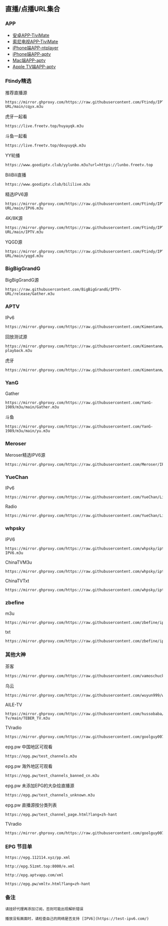 ## 直播/点播URL集合

### APP

- [安卓APP-TiviMate](https://raw.githubusercontent.com/ansoncloud8/iptv-url/main/%E3%80%90%E5%AE%89%E5%8D%93%E9%80%9A%E7%94%A8%E3%80%91TiviMate%202.1.5%20-%20Premium%E4%BB%98%E8%B4%B9%E7%A0%B4%E8%A7%A3%E7%89%88.apk)
- [索尼电视APP-TiviMate](https://raw.githubusercontent.com/ansoncloud8/iptv-url/main/%E3%80%90%E7%B4%A2%E5%B0%BC%E7%94%B5%E8%A7%86%E3%80%91TiviMate-Premium-2.8.0.apk)
- [iPhone端APP-ntplayer](https://apps.apple.com/cn/app/ntplayer/id1613758141)
- [iPhone端APP-aptv](https://apps.apple.com/cn/app/aptv/id1630403500)
- [Mac端APP-aptv](https://apps.apple.com/cn/app/aptv/id1630403500)
- [Apple TV端APP-aptv](https://apps.apple.com/cn/app/aptv/id1630403500)
	
	 
### Ftindy精选	

推荐直播源
```
https://mirror.ghproxy.com/https://raw.githubusercontent.com/Ftindy/IPTV-URL/main/cqyx.m3u

```

虎牙一起看
```
https://live.freetv.top/huyayqk.m3u

```

斗鱼一起看
```
https://live.freetv.top/douyuyqk.m3u

```

YY轮播
```
https://www.goodiptv.club/yylunbo.m3u?url=https://lunbo.freetv.top

```

BiliBili直播
```
https://www.goodiptv.club/bililive.m3u

```

精选IPV6源
```
https://mirror.ghproxy.com/https://raw.githubusercontent.com/Ftindy/IPTV-URL/main/IPV6.m3u

```

4K/8K源
```
https://mirror.ghproxy.com/https://raw.githubusercontent.com/Ftindy/IPTV-URL/main/IPTV.m3u

```

YQGD源
```
https://mirror.ghproxy.com/https://raw.githubusercontent.com/Ftindy/IPTV-URL/main/yqgd.m3u

```

### BigBigGrandG

BigBigGrandG源
```
https://raw.githubusercontent.com/BigBigGrandG/IPTV-URL/release/Gather.m3u

```

### APTV

IPv6
```
https://mirror.ghproxy.com/https://raw.githubusercontent.com/Kimentanm/aptv/master/m3u/iptv.m3u

```

回放测试源
```
https://mirror.ghproxy.com/https://raw.githubusercontent.com/Kimentanm/aptv/master/m3u/aptv-playback.m3u

```

虎牙
```
https://mirror.ghproxy.com/https://raw.githubusercontent.com/Kimentanm/aptv/master/m3u/ya.m3u

```

### YanG

Gather
```
https://mirror.ghproxy.com/https://raw.githubusercontent.com/YanG-1989/m3u/main/Gather.m3u

```

斗鱼
```
https://mirror.ghproxy.com/https://raw.githubusercontent.com/YanG-1989/m3u/main/yu.m3u

```


### Meroser

Meroser精选IPV6源
```
https://mirror.ghproxy.com/https://raw.githubusercontent.com/Meroser/IPTV/main/IPTV.m3u

```

### YueChan

IPv6
```
https://mirror.ghproxy.com/https://raw.githubusercontent.com/YueChan/Live/main/IPTV.m3u

```

Radio
```
https://mirror.ghproxy.com/https://raw.githubusercontent.com/YueChan/Live/main/Radio.m3u

```

### whpsky

IPV6
```
https://mirror.ghproxy.com/https://raw.githubusercontent.com/whpsky/iptv/main/IPTV-IPV6.m3u

```

ChinaTVM3u
```
https://mirror.ghproxy.com/https://raw.githubusercontent.com/whpsky/iptv/main/chinatv.m3u

```

ChinaTVTxt
```
https://mirror.ghproxy.com/https://raw.githubusercontent.com/whpsky/iptv/main/chinatv.txt

```


### zbefine

m3u
```
https://mirror.ghproxy.com/https://raw.githubusercontent.com/zbefine/iptv/main/iptv.m3u

```

txt
```
https://mirror.ghproxy.com/https://raw.githubusercontent.com/zbefine/iptv/main/iptv.txt

```

### 其他大神

茶客
```
https://mirror.ghproxy.com/https://raw.githubusercontent.com/vamoschuck/TV/main/M3U

```

乌云
```
https://mirror.ghproxy.com/https://raw.githubusercontent.com/wuyun999/wuyun/main/zb/aptv.txt

```

AILE-TV
```
https://mirror.ghproxy.com/https://raw.githubusercontent.com/hussobaba/AILE-Tv/main/TEBER_TV.m3u

```

TVradio
```
https://mirror.ghproxy.com/https://raw.githubusercontent.com/goolguy007/radioer/main/TVradio

```
  

epg.pw 中国地区可观看
```
https://epg.pw/test_channels.m3u

```

epg.pw 海外地区可观看
```
https://epg.pw/test_channels_banned_cn.m3u

```

epg.pw 未添加EPG的大杂烩直播源
```
https://epg.pw/test_channels_unknown.m3u

```

epg.pw 直播源按分类列表
```
https://epg.pw/test_channel_page.html?lang=zh-hant

```

TVradio
```
https://mirror.ghproxy.com/https://raw.githubusercontent.com/goolguy007/radioer/main/TVradio

```

### EPG 节目单

```
https://epg.112114.xyz/pp.xml

```
```
http://epg.51zmt.top:8000/e.xml

```
```
http://epg.aptvapp.com/xml

```
```
https://epg.pw/xmltv.html?lang=zh-hant

```

### 备注
```
请挂好代理再添加订阅，否则可能出现解析错误

```
```
播放没有画面时，请检查自己的网络是否支持 [IPV6](https://test-ipv6.com/)
```
